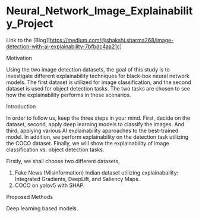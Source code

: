 # Neural_Network_Image_Explainability_Project
Link to the [Blog][https://medium.com/@shakshi.sharma268/image-detection-with-ai-explainability-7bfbdc4aa21c]

Motivation

Using the two image detection datasets, the goal of this study is to investigate different explainability techniques for black-box neural network models. The first dataset is utilized for image classification, and the second dataset is used for object detection tasks. The two tasks are chosen to see how the explainability performs in these scenarios.

Introduction

In order to follow us, keep the three steps in your mind. First, decide on the dataset, second, apply deep learning models to classify the images. And third, applying various AI explainability approaches to the best-trained model. In addition, we perform explainability on the detection task utilizing the COCO dataset. Finally, we will show the explainability of image classification vs. object detection tasks.

Firstly, we shall choose two different datasets,

1. Fake News (Misinformation) Indian dataset utilizing explainabaility: Integrated Gradients, DeepLift, and Saliency Maps.
2. COCO on yolov5 with SHAP.


Proposed Methods

Deep learning based models.
